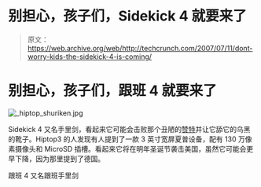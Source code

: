# 别担心，孩子们，Sidekick 4 就要来了

> 原文：<https://web.archive.org/web/http://techcrunch.com/2007/07/11/dont-worry-kids-the-sidekick-4-is-coming/>

# 别担心，孩子们，跟班 4 就要来了

![_hiptop_shuriken.jpg](img/4067b0e2b1a0efd29906f412b3c4657e.png)

Sidekick 4 又名手里剑，看起来它可能会击败那个丑陋的[赞特](https://web.archive.org/web/20130628210318/http://crunchgear.com/2007/07/10/motorola-zante-aka-sidekick-slide/)并让它舔它的乌黑的靴子。Hiptop3 的人发现有人提到了一款 3 英寸宽屏夏普设备，配有 130 万像素摄像头和 MicroSD 插槽。看起来它将在明年圣诞节袭击美国，虽然它可能会更早下降，因为那里提到了德国。

跟班 4 又名跟班手里剑